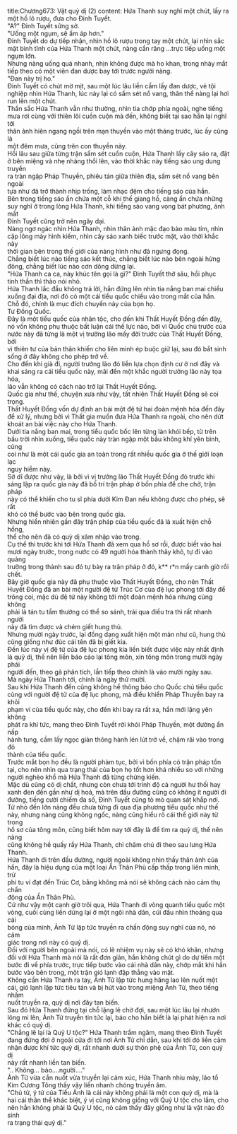 title:Chương673: Vật quỷ dị (2)
content:
Hứa Thanh suy nghĩ một chút, lấy ra một hồ lô rượu, đưa cho Đinh Tuyết.<br>"A?" Đinh Tuyết sững sờ.<br>"Uống một ngụm, sẽ ấm áp hơn."<br>Đinh Tuyết do dự tiếp nhận, nhìn hồ lô rượu trong tay một chút, lại nhìn sắc<br>mặt bình tĩnh của Hứa Thanh một chút, nàng cắn răng …trực tiếp uống một<br>ngụm lớn.<br>Nhưng nàng uống quá nhanh, nhịn không được mà ho khan, trong nháy mắt<br>tiếp theo có một viên đan dược bay tới trước người nàng.<br>"Đan này trị ho."<br>Đinh Tuyết có chút mờ mịt, sau một lúc lâu liền cầm lấy đan dược, vẻ tội<br>nghiệp nhìn Hứa Thanh, lúc này lại có sấm sét nổ vang, thân thể nàng lại hơi<br>run lên một chút.<br>Thần sắc Hứa Thanh vẫn như thường, nhìn tia chớp phía ngoài, nghe tiếng<br>mưa rơi cùng với thiên lôi cuồn cuộn mà đến, không biết tại sao hắn lại nghĩ tới<br>thân ảnh hiên ngang ngồi trên mạn thuyền vào một tháng trước, lúc ấy cũng là<br>một đêm mưa, cũng trên con thuyền này.<br>Hồi lâu sau giữa từng trận sấm sét cuồn cuộn, Hứa Thanh lấy cây sáo ra, đặt<br>ở bên miệng và nhẹ nhàng thổi lên, vào thời khắc này tiếng sáo ung dung truyền<br>ra tràn ngập Pháp Thuyền, phiêu tán giữa thiên địa, sấm sét nổ vang bên ngoài<br>tựa như đã trở thành nhịp trống, làm nhạc đệm cho tiếng sáo của hắn.<br>Bên trong tiếng sáo ẩn chứa một cỗ khí thế giang hồ, càng ẩn chứa những<br>suy nghĩ ở trong lòng Hứa Thanh, khi tiếng sáo vang vọng bát phương, ánh mắt<br>Đinh Tuyết cũng trở nên ngây dại.<br>Nàng ngơ ngác nhìn Hứa Thanh, nhìn thân ảnh mặc đạo bào màu tím, nhìn<br>cặp lông mày hình kiếm, nhìn cây sáo xanh biếc trước mặt, vào thời khắc này<br>thời gian bên trong thế giới của nàng hình như đã ngưng đọng.<br>Chẳng biết lúc nào tiếng sáo kết thúc, chẳng biết lúc nào bên ngoài hừng<br>đông, chẳng biết lúc nào cơn dông dừng lại.<br>"Hứa Thanh ca ca, này khúc tên gọi là gì?" Đinh Tuyết thở sâu, hồi phục<br>tinh thần thì thào nói nhỏ.<br>Hứa Thanh lắc đầu không trả lời, hắn đứng lên nhìn tia nắng ban mai chiếu<br>xuống đại địa, nơi đó có một cái tiểu quốc chiếu vào trong mắt của hắn.<br>Chỗ đó, chính là mục đích chuyến này của bọn họ.<br>Tư Đồng Quốc.<br>Đây là một tiểu quốc của nhân tộc, cho đến khi Thất Huyết Đồng đến đây,<br>nó vốn không phụ thuộc bất luận cái thế lực nào, bởi vì Quốc chủ trước của<br>nước này đã từng là một vị trưởng lão mấy đời trước của Thất Huyết Đồng, bởi<br>vì thiên tư của bản thân khiến cho liên minh ép buộc giữ lại, sau đó bắt sinh<br>sống ở đây không cho phép trở về.<br>Cho đến khi già đi, người trưởng lão đó liền lựa chọn định cư ở nơi đây và<br>khai sáng ra cái tiểu quốc này, mãi đến một khắc người trưởng lão này tọa hóa,<br>lão vẫn không có cách nào trở lại Thất Huyết Đồng.<br>Quốc gia như thế, chuyện xưa như vậy, tất nhiên Thất Huyết Đồng sẽ coi<br>trọng.<br>Thất Huyết Đồng vốn dự định an bài một đệ tử hai đoàn mệnh hỏa đến đây<br>để xử lý, nhưng bởi vì Thất gia muốn đưa Hứa Thanh ra ngoài, cho nên dứt<br>khoát an bài việc này cho Hứa Thanh.<br>Dưới tia nắng ban mai, trong tiểu quốc bốc lên từng làn khói bếp, từ trên<br>bầu trời nhìn xuống, tiểu quốc này tràn ngập một bầu không khí yên bình, cũng<br>coi như là một cái quốc gia an toàn trong rất nhiều quốc gia ở thế giới loạn lạc<br>nguy hiểm này.<br>Sở dĩ được như vậy, là bởi vì vị trưởng lão Thất Huyết Đồng đó trước khi<br>sáng lập ra quốc gia này đã bố trí trận pháp ở bốn phía để che chở, trận pháp<br>này có thể khiến cho tu sĩ phía dưới Kim Đan nếu không được cho phép, sẽ rất<br>khó có thể bước vào bên trong quốc gia.<br>Nhưng hiển nhiên gần đây trận pháp của tiểu quốc đã là xuất hiện chỗ hổng,<br>thế cho nên đã có quỷ dị xâm nhập vào trong.<br>Cụ thể thì trước khi tới Hứa Thanh đã xem qua hồ sơ rồi, được biết vào hai<br>mươi ngày trước, trong nước có 49 người hóa thành thây khô, tự đi vào quảng<br>trường trong thành sau đó tự bày ra trận pháp ở đó, k** r*n mấy canh giờ rồi<br>chết.<br>Bây giờ quốc gia này đã phụ thuộc vào Thất Huyết Đồng, cho nên Thất<br>Huyết Đồng đã an bài một người đệ tử Trúc Cơ của đệ lục phong tới đây để<br>trông coi, mặc dù đệ tử này không tới một đoàn mệnh hỏa nhưng cũng không<br>phải là tán tu tầm thường có thể so sánh, trải qua điều tra thì rất nhanh người<br>này đã tìm được và chém giết hung thủ.<br>Nhưng mười ngày trước, lại đồng dạng xuất hiện một màn như cũ, hung thủ<br>cũng giống như đúc cái tên đã bị giết kia.<br>Đến lúc này vị đệ tử của đệ lục phong kia liền biết được việc này nhất định<br>là quỷ dị, thế nên liền báo cáo lại tông môn, xin tông môn trong mười ngày phái<br>người đến, theo gã phân tích, lần tiếp theo chính là vào mười ngày sau.<br>Mà ngày Hứa Thanh tới, chính là ngày thứ mười.<br>Sau khi Hứa Thanh đến cũng không hề thông báo cho Quốc chủ tiểu quốc<br>cùng với người đệ tử của đệ lục phong, mà điều khiển Pháp Thuyền bay ra khỏi<br>phạm vi của tiểu quốc này, cho đến khi bay ra rất xa, hắn mới lặng yên không<br>phát ra khí tức, mang theo Đinh Tuyết rời khỏi Pháp Thuyền, một đường ẩn nấp<br>hành tung, cầm lấy ngọc giản thông hành lén lút trở về, chậm rãi vào trong đô<br>thành của tiểu quốc.<br>Trước mắt bọn họ đều là người phàm tục, bởi vì bốn phía có trận pháp tồn<br>tại, cho nên nhìn qua trạng thái của bọn họ tốt hơn khá nhiều so với những<br>người nghèo khổ mà Hứa Thanh đã từng chứng kiến.<br>Mặc dù cũng có dị chất, nhưng còn chưa tới trình độ cả người hư thối hay<br>xanh đen đến gần như dị hoá, mà trên đầu đường cũng có không ít người đi<br>đường, tiếng cười chiếm đa số, Đinh Tuyết cũng tò mò quan sát khắp nơi.<br>Từ nhỏ đến lớn nàng đều chưa từng đi qua địa phương tiểu quốc như thế<br>này, nhưng nàng cũng không ngốc, nàng cũng hiểu rõ cái thế giới này từ trong<br>hồ sơ của tông môn, cũng biết hôm nay tới đây là để tìm ra quỷ dị, thế nên nàng<br>cũng không hề quấy rầy Hứa Thanh, chỉ chăm chú đi theo sau lưng Hứa Thanh.<br>Hứa Thanh đi trên đầu đường, người ngoài không nhìn thấy thân ảnh của<br>hắn, đây là hiệu dụng của một loại Ẩn Thân Phù cấp thấp trong liên minh, trừ<br>phi tu vi đạt đến Trúc Cơ, bằng không mà nói sẽ không cách nào cảm thụ chấn<br>động của Ẩn Thân Phù.<br>Cứ như vậy một canh giờ trôi qua, Hứa Thanh đi vòng quanh tiểu quốc một<br>vòng, cuối cùng liền dừng lại ở một ngôi nhà dân, cúi đầu nhìn thoáng qua cái<br>bóng của mình, Ảnh Tử lập tức truyền ra chấn động suy nghĩ của nó, nó cảm<br>giác trong nơi này có quỷ dị.<br>Đối với người bên ngoài mà nói, có lẽ nhiệm vụ này sẽ có khó khăn, nhưng<br>đối với Hứa Thanh mà nói là rất đơn giản, hắn không chút gì do dự tiến một<br>bước đi về phía trước, trực tiếp bước vào cái nhà dân này, chớp mắt khi hắn<br>bước vào bên trong, một trận gió lạnh đập thẳng vào mặt.<br>Không cần Hứa Thanh ra tay, Ảnh Tử lập tức hung hăng lao lên nuốt một<br>cái, gió lạnh lập tức tiêu tán và bị hút vào trong miệng Ảnh Tử, theo tiếng nhấm<br>nuốt truyền ra, quỷ dị nơi đây tan biến.<br>Sau đó Hứa Thanh đứng tại chỗ lặng lẽ chờ đợi, sau một lúc lâu lại nhướn<br>lông mi lên, Ảnh Tử truyền tin tức lại, báo cho hắn biết là lại phát hiện ra nơi<br>khác có quỷ dị.<br>"Chẳng lẽ lại là Quỷ U tộc?" Hứa Thanh trầm ngâm, mang theo Đinh Tuyết<br>đang đứng đợi ở ngoài cửa đi tới nơi Ảnh Tử chỉ dẫn, sau khi tới đó liền cảm<br>nhận được khí tức quỷ dị, rất nhanh dưới sự thôn phệ của Ảnh Tử, con quỷ dị<br>này rất nhanh liền tan biến.<br>".. Không… bảo….người...."<br>Ảnh Tử vừa cắn nuốt vừa truyền lại cảm xúc, Hứa Thanh nhíu mày, lão tổ<br>Kim Cương Tông thấy vậy liền nhanh chóng truyền âm.<br>"Chủ tử, ý tứ của Tiểu Ảnh là cái này không phải là một con quỷ dị, mà là<br>hai cái thân thể khác biệt, ý vị cũng không giống với Quỷ U tộc cho lắm, cho<br>nên hẳn không phải là Quỷ U tộc, nó cảm thấy đây giống như là vật nào đó sinh<br>ra trạng thái quỷ dị."